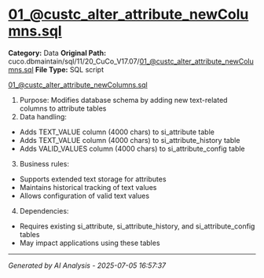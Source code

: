 # 01_@custc_alter_attribute_newColumns.sql

**Category:** Data
**Original Path:** cuco.dbmaintain/sql/11/20_CuCo_V17.07/01_@custc_alter_attribute_newColumns.sql
**File Type:** SQL script

01_@custc_alter_attribute_newColumns.sql
1. Purpose: Modifies database schema by adding new text-related columns to attribute tables
2. Data handling:
- Adds TEXT_VALUE column (4000 chars) to si_attribute table
- Adds TEXT_VALUE column (4000 chars) to si_attribute_history table
- Adds VALID_VALUES column (4000 chars) to si_attribute_config table
3. Business rules:
- Supports extended text storage for attributes
- Maintains historical tracking of text values
- Allows configuration of valid text values
4. Dependencies:
- Requires existing si_attribute, si_attribute_history, and si_attribute_config tables
- May impact applications using these tables

---
*Generated by AI Analysis - 2025-07-05 16:57:37*
